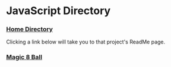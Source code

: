 # JavaScript Directory

### [Home Directory](/CodeLanguages/ReadMe.md)

Clicking a link below will take you to that project's ReadMe page.

### [Magic 8 Ball](./8Ball/ReadMe.md)